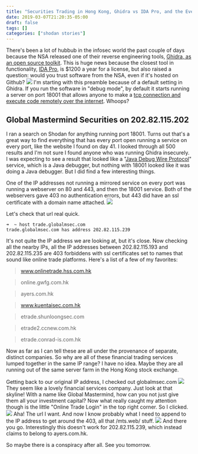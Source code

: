 ```yaml
---
title: "Securities Trading in Hong Kong, Ghidra vs IDA Pro, and the Ever Popular Insecure Java Debugger"
date: 2019-03-07T21:20:35-05:00
draft: false
tags: []
categories: ["shodan stories"]
---
```


There's been a lot of hubbub in the infosec world the past couple of days because the NSA released one of their reverse engineering tools, [Ghidra, as an open source toolkit](https://www.wired.com/story/nsa-ghidra-open-source-tool/). This is huge news because the closest tool in functionality, [IDA Pro](https://www.hex-rays.com/products/ida/), is $1200 a year for a license, but also raised a question: would you trust software from the NSA, even if it's hosted on Github?
![](/images/100Days/Day63/Ghidra.png)
I'm starting with this preamble because of a default setting in Ghidra. If you run the software in "debug mode", by default it starts running a server on port 18001 that allows anyone to make a [tcp connection and execute code remotely over the internet](https://www.zdnet.com/article/nsa-release-ghidra-a-free-software-reverse-engineering-toolkit/). Whoops?

## Global Mastermind Securities on 202.82.115.202
I ran a search on Shodan for anything running port 18001. Turns out that's a great way to find everything that has every port open running a service on every port, like the website I found on day 41. I looked through all 500 results and I'm not sure I found anyone who was running Ghidra insecurely. I was expecting to see a result that looked like a "[Java Debug Wire Protocol](https://docs.oracle.com/javase/8/docs/technotes/guides/troubleshoot/introclientissues005.html)" service, which is a Java debugger, but nothing with 18001 looked like it was doing a Java debugger. But I did find a few interesting things.

One of the IP addresses not running a mirrored service on every port was running a webserver on 80 and 443, and then the 18001 service. Both of the webservers gave 403 no authentication errors, but 443 did have an ssl certificate with a domain name attached.
![](/images/100Days/Day63/ssl.png)

Let's check that url real quick.
```
➜  ~ host trade.globalmsec.com
trade.globalmsec.com has address 202.82.115.239
```
It's not quite the IP address we are looking at, but it's close. Now checking all the nearby IPs, all the IP addresses between 202.82.115.193 and 202.82.115.235 are 403 forbiddens with ssl certificates set to names that sound like online trade platforms. Here's a list of a few of my favorites:

>www.onlinetrade.hss.com.hk

>online.gwfg.com.hk

>ayers.com.hk

>www.kuentaisec.com.hk

>etrade.shunloongsec.com

>etrade2.ccnew.com.hk

>etrade.conrad-is.com.hk

Now as far as I can tell these are all under the provenance of separate, distinct companies. So why are all of these financial trading services lumped together in the same IP range? I have no idea. Maybe they are all running out of the same server farm in the Hong Kong stock exchange.

Getting back to our original IP address, I checked out globalmsec.com
![](/images/100Days/Day63/globalmsec.png)
They seem like a lovely financial services company. Just look at that skyline! With a name like Global Mastermind, how can you not just give them all your investment capital? Now what really caught my attention though is the little "Online Trade Login" in the top right corner. So I clicked.
![](/images/100Days/Day63/trade.png)
Aha! The url I want. And now I know probably what I need to append to the IP address to get around the 403, all that /mts.web/ stuff.
![](/images/100Days/Day63/ip.png)
And there you go. Interestingly this doesn't work for 202.82.115.239, which instead claims to belong to ayers.com.hk.

So maybe there is a conspiracy after all. See you tomorrow.
